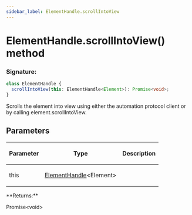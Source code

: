 ```yaml
---
sidebar_label: ElementHandle.scrollIntoView
---
```


# ElementHandle.scrollIntoView() method

### Signature:

```typescript
class ElementHandle {
  scrollIntoView(this: ElementHandle<Element>): Promise<void>;
}
```

Scrolls the element into view using either the automation protocol client or by calling element.scrollIntoView.

## Parameters

<table><thead><tr><th>

Parameter

</th><th>

Type

</th><th>

Description

</th></tr></thead>
<tbody><tr><td>

this

</td><td>

[ElementHandle](./puppeteer.elementhandle.md)&lt;Element&gt;

</td><td>

</td></tr>
</tbody></table>
**Returns:**

Promise&lt;void&gt;

